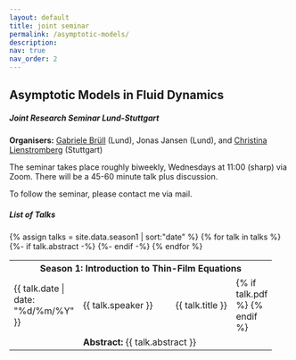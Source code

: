 ```yaml
---
layout: default
title: joint seminar
permalink: /asymptotic-models/
description:
nav: true
nav_order: 2
---
```



<h2> Asymptotic Models in Fluid Dynamics </h2>

<h5 class = "bottom-one"> Joint Research Seminar Lund-Stuttgart </h5>

<b>Organisers:</b> <a href="https://gabrielebruell.wordpress.com">Gabriele Brüll</a> (Lund), Jonas Jansen (Lund), and <a 
href="https://www.iadm.uni-stuttgart.de/team/Lienstromberg/">Christina Lienstromberg</a> (Stuttgart)

The seminar takes place roughly biweekly, Wednesdays at 11:00 (sharp) via Zoom. There will be a 45-60 minute talk plus discussion.

To follow the seminar, please contact me via mail.


<h5> List of Talks </h5>


<table class="table">
<tr>
    <th colspan="4">Season 1: Introduction to Thin-Film Equations</th>
  </tr>
{% assign talks = site.data.season1 | sort:"date"  %}
{% for talk in talks %}
<a class="table"><tr>
   <td width="1"> {{ talk.date | date: "%d/%m/%Y" }} </td>
   <td width="150"> {{ talk.speaker }} </td>
   <td> {{ talk.title }} </td>
   <td width="1">
   {% if talk.pdf %}
            <a href="{{ talk.pdf | prepend: '/assets/slides/' | relative_url }}" target="_blank" rel="noopener noreferrer" title="Slides"><i class="fas fa-file-pdf-xl"></i></a>
        {% endif %}
  </td>
 </tr>
 {%- if talk.abstract -%}
 <tr style = "border-top-style:none">
 <td></td>
 <td colspan="2">
 <b> Abstract:</b> {{ talk.abstract }}
 </td>
 </tr>
 {%- endif -%}
 </a>
{% endfor %}
</table>

